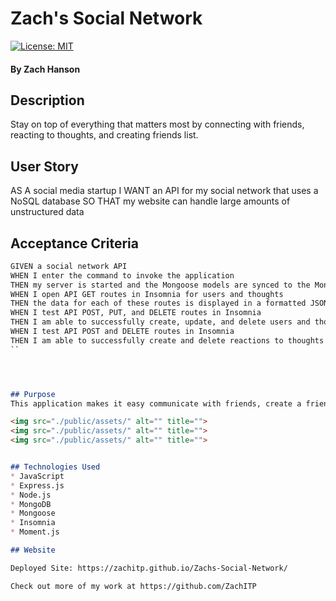 # Zach's Social Network

[![License: MIT](https://img.shields.io/badge/License-MIT-yellow.svg)](https://github.com/siennameow/social-network-API/blob/main/LICENSE)

#### By Zach Hanson 


## Description
Stay on top of everything that matters most by connecting  with friends, reacting to thoughts, and creating friends list.

## User Story
AS A social media startup
I WANT an API for my social network that uses a NoSQL database
SO THAT my website can handle large amounts of unstructured data

## Acceptance Criteria
```md
GIVEN a social network API
WHEN I enter the command to invoke the application
THEN my server is started and the Mongoose models are synced to the MongoDB database
WHEN I open API GET routes in Insomnia for users and thoughts
THEN the data for each of these routes is displayed in a formatted JSON
WHEN I test API POST, PUT, and DELETE routes in Insomnia
THEN I am able to successfully create, update, and delete users and thoughts in my database
WHEN I test API POST and DELETE routes in Insomnia
THEN I am able to successfully create and delete reactions to thoughts and add and remove friends to a user’s friend list
``




## Purpose
This application makes it easy communicate with friends, create a friends list, and share your thoughts. 

<img src="./public/assets/" alt="" title="">
<img src="./public/assets/" alt="" title="">
<img src="./public/assets/" alt="" title="">


## Technologies Used
* JavaScript
* Express.js
* Node.js
* MongoDB
* Mongoose
* Insomnia
* Moment.js

## Website

Deployed Site: https://zachitp.github.io/Zachs-Social-Network/

Check out more of my work at https://github.com/ZachITP


